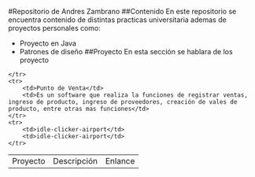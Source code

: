 #Repositorio de Andres Zambrano
##Contenido
En este repositorio se encuentra contenido de distintas practicas universitaria ademas de proyectos personales como:
* Proyecto en Java
* Patrones de diseño
##Proyecto
En esta sección se hablara de los proyecto
<table>
    <tr>
        <td>Proyecto</td>
        <td>Descripción</td>
        <td>Enlance</td>

    </tr>
    <tr>
        <td>Punto de Venta</td> 
        <td>Es un software que realiza la funciones de registrar ventas, ingreso de producto, ingreso de proveedores, creación de vales de producto, entre otras mas funciones</td> 
    </tr>
    <tr>
        <td>idle-clicker-airport</td> 
        <td>idle-clicker-airport</td> 
    </tr>
</table>
